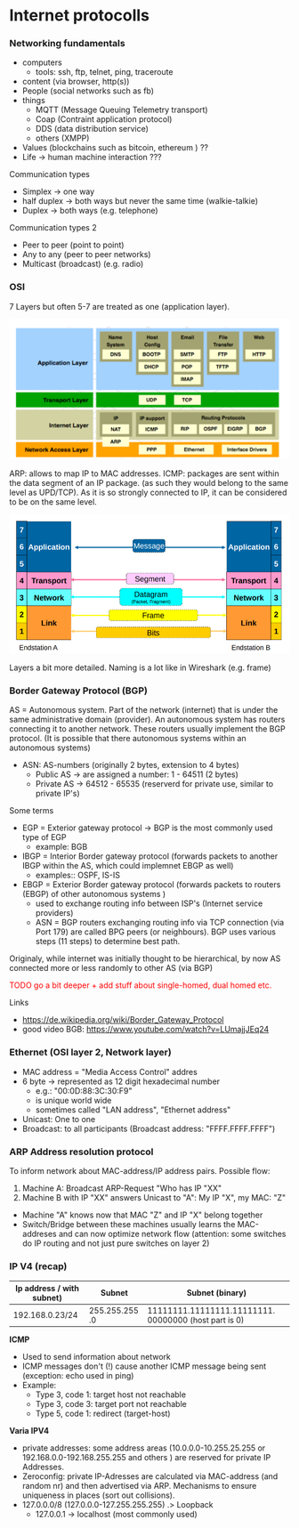# Internet protocolls

### Networking fundamentals

- computers
  - tools: ssh, ftp, telnet, ping, traceroute
- content (via browser, http(s))
- People (social networks such as fb)
- things
  - MQTT (Message Queuing Telemetry transport)
  - Coap (Contraint application protocol)
  - DDS (data distribution service)
  - others (XMPP)
- Values (blockchains such as bitcoin, ethereum ) ??
- Life -> human machine interaction ???

Communication types
- Simplex -> one way
- half duplex -> both ways but never the same time (walkie-talkie)
- Duplex -> both ways (e.g. telephone)

Communication types 2
- Peer to peer  (point to point)
- Any to any (peer to peer networks)
- Multicast (broadcast)  (e.g. radio)


### OSI

7 Layers but often 5-7 are treated as one (application layer).

![Osi layers](OsiLayers1.png)

ARP: allows to map IP to MAC addresses.
ICMP: packages are sent within the data segment of an IP package. (as such they would belong to the same level as UPD/TCP). As it is so strongly connected to IP, it can be considered to be on the same level.


![Osi layers](OsiLayers2.png)

Layers a bit more detailed. Naming is a lot like in Wireshark (e.g. frame)


### Border Gateway Protocol (BGP)
AS = Autonomous system. Part of the network (internet) that is under the same administrative domain (provider). An autonomous system has routers connecting it to another network. These routers usually implement the BGP protocol. (It is possible that there autonomous systems within an autonomous systems)
  - ASN: AS-numbers (originally 2 bytes, extension to 4 bytes)
    - Public AS -> are assigned a number: 1 - 64511 (2 bytes)
    - Private AS -> 64512 - 65535  (reserverd for private use, similar to private IP's)



Some terms
- EGP = Exterior gateway protocol -> BGP is the most commonly used type of EGP
  - example: BGB
- IBGP = Interior Border gateway protocol (forwards packets to another IBGP within the AS, which could implemnet EBGP as well)
  - examples:: OSPF, IS-IS
- EBGP = Exterior Border gateway protocol (forwards packets to routers (EBGP) of other autonomous systems )
  - used to exchange routing info between ISP's (Internet service providers)
  - ASN = 
BGP routers exchanging routing info via TCP connection (via Port 179) are called BPG peers (or neighbours). BGP uses various steps (11 steps) to determine best path. 

Originaly, while internet was initially thought to be hierarchical, by now AS connected more or less randomly to other AS (via BGP)

<div style="color: red">TODO go a bit deeper + add stuff about single-homed, dual homed etc. </div>



Links
- https://de.wikipedia.org/wiki/Border_Gateway_Protocol
- good video BGB: https://www.youtube.com/watch?v=LUmajjJEq24 


### Ethernet (OSI layer 2, Network layer)
- MAC address = "Media Access Control" addres
- 6 byte -> represented as 12 digit hexadecimal number
  - e.g.: "00:0D:88:3C:30:F9"
  - is unique world wide
  - sometimes called "LAN address", "Ethernet address"
- Unicast: One to one 
- Broadcast: to all participants (Broadcast address: "FFFF.FFFF.FFFF")

### ARP Address resolution protocol
To inform network about MAC-address/IP address pairs. 
Possible flow: 
1. Machine A: Broadcast ARP-Request "Who has IP "XX"
2. Machine B with IP "XX" answers Unicast to "A": My IP "X", my MAC: "Z"
  - Machine "A" knows now that MAC "Z" and IP "X" belong together
  - Switch/Bridge between these machines usually learns the MAC-addreses and can now optimize network flow (attention: some switches do IP routing and not just pure switches on layer 2)


### IP V4 (recap)

| Ip address / with subnet) | Subnet         | Subnet (binary)                                       |
| ------------------------- | -------------- | ----------------------------------------------------- |
| 192.168.0.23/24           | 255.255.255	.0 | 11111111.11111111.11111111. 00000000 (host part is 0) |


**ICMP**
- Used to send information about network
- ICMP messages don't (!) cause another ICMP message being sent (exception:  echo used in ping)
- Example: 
  - Type 3, code 1: target host not reachable
  - Type 3, code 3: target port not reachable
  - Type 5, code 1: redirect (target-host)

**Varia IPV4**
- private addresses: some address areas (10.0.0.0-10.255.25.255 or 192.168.0.0-192.168.255.255 and others ) are reserved for private IP Addresses.
- Zeroconfig: private IP-Adresses are calculated via MAC-address (and random nr) and then advertised via ARP. Mechanisms to ensure uniqueness in places (sort out collisions).  
- 127.0.0.0/8 (127.0.0.0-127.255.255.255) .> Loopback 
  - 127.0.0.1 -> localhost (most commonly used)

